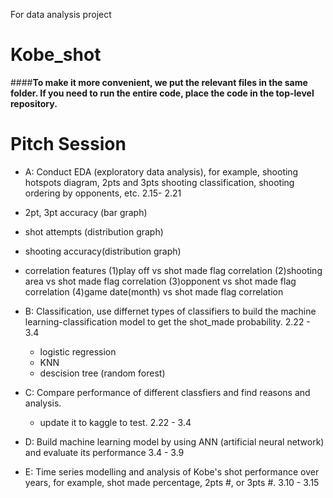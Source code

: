 For data analysis project
# Kobe_shot

####**To make it more convenient, we put the relevant files in the same folder. If you need to run the entire code, place the code in the top-level repository.**

# Pitch Session
- A: Conduct EDA (exploratory data analysis), for example, shooting hotspots diagram,
2pts and 3pts shooting classification, shooting ordering by opponents, etc.   2.15- 2.21
 - 2pt, 3pt accuracy (bar graph)
 - shot attempts (distribution graph)
 - shooting accuracy(distribution graph)
 - correlation features 
    (1)play off vs shot made flag correlation
    (2)shooting area vs shot made flag correlation
    (3)opponent vs shot made flag correlation
    (4)game date(month) vs shot made flag correlation

- B: Classification, use differnet types of classifiers to build the machine learning-classification model
to get the shot_made probability.   2.22 - 3.4
    
    - logistic regression
    - KNN
    - descision tree (random forest)
- C: Compare performance of different classfiers and find reasons and analysis.
    - update it to kaggle to test. 2.22 - 3.4 
- D: Build machine learning model by using ANN (artificial neural network) and evaluate its performance 3.4 - 3.9
- E: Time series modelling and analysis of Kobe's shot performance over years, for example, shot made percentage, 2pts #, or 3pts #.   3.10 - 3.15
